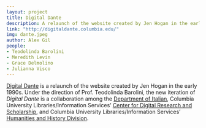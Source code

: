 ```yaml
---
layout: project
title: Digital Dante
description: A relaunch of the website created by Jen Hogan in the early 1990s.
link: "http://digitaldante.columbia.edu/"
img: dante.jpeg
author: Alex Gil
people:
- Teodolinda Barolini
- Meredith Levin
- Grace Delmolino
- Julianna Visco
---
```


<a href="http://digitaldante.columbia.edu/">Digital Dante</a> is a relaunch of the website created by Jen Hogan in the early 1990s. Under the direction of Prof. Teodolinda Barolini, the new iteration of <em>Digital Dante</em> is a collaboration among the <a href="http://italian.columbia.edu/">Department of Italian</a>, Columbia University Libraries/Information Services’ <a href="http://cdrs.columbia.edu/">Center for Digital Research and Scholarship</a>, and Columbia University Libraries/Information Services’ <a href="http://library.columbia.edu/locations/butler-reference/staff.html">Humanities and History Division</a>.

